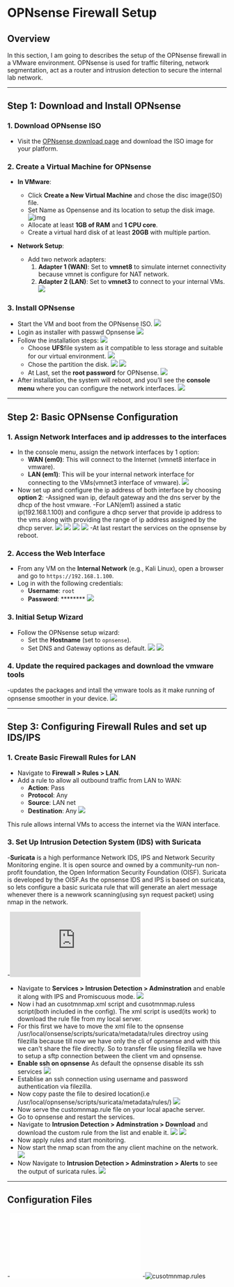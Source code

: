 # OPNsense Firewall Setup

## Overview
In this section, I am going to describes the setup of the OPNsense firewall in a VMware environment. OPNsense is used for traffic filtering, network segmentation, act as a router and intrusion detection to secure the internal lab network.

---

## Step 1: Download and Install OPNsense

### 1. Download OPNsense ISO
- Visit the [OPNsense download page](https://opnsense.org/download/) and download the ISO image for your platform.

### 2. Create a Virtual Machine for OPNsense 
- **In VMware**:
  - Click **Create a New Virtual Machine** and chose the disc image(ISO) file.
  - Set Name as Opensense and its location to setup the disk image.
    ![img](../images/Screenshot_1.png)
  - Allocate at least **1GB of RAM** and **1 CPU core**.
  - Create a virtual hard disk of at least **20GB** with multiple partion.

- **Network Setup**:
  - Add two network adapters:
    1. **Adapter 1 (WAN)**: Set to **vmnet8** to simulate internet connectivity because vmnet is configure for NAT network.
    2. **Adapter 2 (LAN)**: Set to **vmnet3** to connect to your internal VMs.
    ![](../images/OpsnSense_Network_configuration.png)

### 3. Install OPNsense
- Start the VM and boot from the OPNsense ISO.
  ![](../images/Screenshot_3.png)
- Login as installer with passwd Opnsense
  ![](../images/Screenshot_4.png)
- Follow the installation steps:
 ![](../images/Screenshot_5.png)
  - Choose **UFS**file system as it compatible to less storage and suitable for our virtual environment.
   ![](../images/Screenshot_6.png)
  - Chose the partition the disk.
   ![](../images/Screenshot_7.png)
   ![](../images/Screenshot_8.png)
  - At Last, set the **root password** for OPNsense.
   ![](../images/Screenshot_9.png)
- After installation, the system will reboot, and you’ll see the **console menu** where you can configure the network interfaces.
   ![](../images/Screenshot_10.png)

---

## Step 2: Basic OPNsense Configuration

### 1. Assign Network Interfaces and ip addresses to the interfaces
- In the console menu, assign the network interfaces by 1 option:
  - **WAN (em0)**: This will connect to the Internet (vmnet8 interface in vmware).
  - **LAN (em1)**: This will be your internal network interface for connecting to the VMs(vmnet3 interface of vmware).
   ![](../images/Assigned_interfaces.png)
- Now set up and configure the ip address of both interface by choosing **option 2**:
    -Assigned wan ip, default gateway and the dns server by the dhcp of the host vmware.
    -For LAN(em1) assined a static ip(192.168.1.100) and configure a dhcp server that provide ip address to the vms along with providing the range of ip address assigned by the dhcp server.
  ![](../images/interface_configuration_1.png)
  ![](../images/interface_configuration_2.png)
  ![](../images/interface_configuration_3.png)
  ![](../images/interface_configuration_result.png)
   -At last restart the services on the opnsense by reboot.

### 2. Access the Web Interface
- From any VM on the **Internal Network** (e.g., Kali Linux), open a browser and go to `https://192.168.1.100`.
- Log in with the following credentials:
  - **Username**: `root`
  - **Password**: ********
    ![](../images/web_gui_opnsense.png)
### 3. Initial Setup Wizard
- Follow the OPNsense setup wizard:
  - Set the **Hostname** (set to `opnsense`).
  - Set DNS and Gateway options as default.
    ![](../images/gateways_configuration.png)
    ![](../images/enamble_dhcp_lan.png)
### 4. Update the required packages and download the vmware tools
  -updates the packages and intall the vmware tools as it make running of opnsense smoother in your device.
  ![](../images/updating_packages_opnsense.png)
  
---

## Step 3: Configuring Firewall Rules and set up IDS/IPS

### 1. Create Basic Firewall Rules for LAN
- Navigate to **Firewall > Rules > LAN**.
- Add a rule to allow all outbound traffic from LAN to WAN:
  - **Action**: Pass
  - **Protocol**: Any
  - **Source**: LAN net
  - **Destination**: Any
    ![](../images/Adding_new_firewall_rule.png)

This rule allows internal VMs to access the internet via the WAN interface.

### 3. Set Up Intrusion Detection System (IDS) with Suricata
-**Suricata** is a high performance Network IDS, IPS and Network Security Monitoring engine. It is open source and owned by a community-run non-profit foundation, the Open Information Security Foundation (OISF). Suricata is developed by the OISF.As the opnsense IDS and IPS is based on suricata, so lets configure a basic suricata rule that will generate an alert message whenever there is a newwork scanning(using syn request packet) using nmap in the network. 
 
-![for more details about suricata and its rules](https://docs.suricata.io/en/suricata-6.0.0/what-is-suricata.html)
- Navigate to **Services > Intrusion Detection > Adminstration** and enable it along with IPS and Promiscuous mode.
 ![](../images/Enable_ids_and_ips_on_opnsense.png)
- Now i had an cusotmnmap.xml script and cusotmnmap.ruless script(both included in the config). The xml script is used(its work) to download the rule file from my local server.
- For this first we have to move the xml file to the opnsense /usr/local/onsense/scripts/suricata/metadata/rules directroy using filezilla because till now we have only the cli of opnsense and with this we can't share the file directly. So to transfer file using filezilla we have to setup a sftp connection between the client vm and opnsense.
- **Enable ssh on opnsense** As default the opnsense disable its ssh services
  ![](../images/Allowing_ssh_loging_to_opnsense.png)
- Establise an ssh connection using username and password authentication via filezilla.
- Now copy paste the file to desired location(i.e /usr/local/opnsense/scripts/suricata/metadata/rules/)
  ![](../images/Transfering_xml_script_using_filezilla.png)
- Now serve the customnmap.rule file on your local apache server.
- Go to opnsense and restart the services.
- Navigate to **Intrusion Detection > Adminstration > Download**  and download the custom rule from the list and enable it.
  ![](../images/Downloading_custom_rule.png)
  ![](../images/Enable_custom_rule.png)
- Now apply rules and start monitoring.
- Now start the nmap scan from the any client machine on the network.
  ![](../images/Performing_nmap_scan_on_home_network.png)
- Now Navigate to **Intrusion Detection > Adminstration > Alerts** to see the output of suricata rules.
  ![](../images/Alert_generated_by_custom_suricata_rules.png)
---

## Configuration Files
-![cusotmnmap.xml script](../Config/customnmap.xml)
-![cusotmnmap.rules](../Config/customnmap.rules) 

